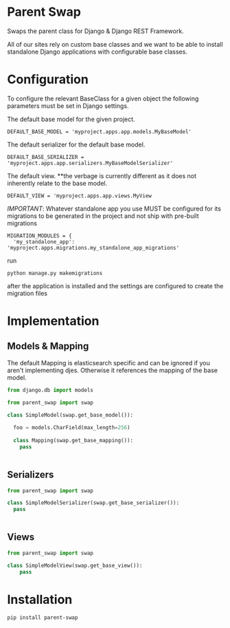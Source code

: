 # Parent Swap
Swaps the parent class for Django & Django REST Framework.

All of our sites rely on custom base classes and we want to be able to install standalone Django applications with configurable base classes.


# Configuration

To configure the relevant BaseClass for a given object the following parameters must be set in Django settings.

The default base model for the given project.
```
DEFAULT_BASE_MODEL = 'myproject.apps.app.models.MyBaseModel'
```

The default serializer for the default base model.
```
DEFAULT_BASE_SERIALIZER = 'myproject.apps.app.serializers.MyBaseModelSerializer'
```

The default view. 
**the verbage is currently different as it does not inherently relate to the base model.
```
DEFAULT_VIEW = 'myproject.apps.app.views.MyView
```

*IMPORTANT*: Whatever standalone app you use MUST be configured for its migrations to be generated in the project and not ship with pre-built migrations
```
MIGRATION_MODULES = {
  'my_standalone_app': 'myproject.apps.migrations.my_standalone_app_migrations'
```

run
```
python manage.py makemigrations
```
after the application is installed and the settings are configured to create the migration files


# Implementation

## Models & Mapping

The default Mapping is elasticsearch specific and can be ignored if you aren't implementing djes. Otherwise it references the mapping of the 
base model.

```python
from django.db import models

from parent_swap import swap

class SimpleModel(swap.get_base_model()):
  
  foo = models.CharField(max_length=256)
  
  class Mapping(swap.get_base_mapping()):
    pass
    
```

## Serializers

```python
from parent_swap import swap

class SimpleModelSerializer(swap.get_base_serializer()):
  pass
  
```

## Views
```python
from parent_swap import swap

class SimpleModelView(swap.get_base_view()):
    pass

``` 


# Installation

```
pip install parent-swap
```





